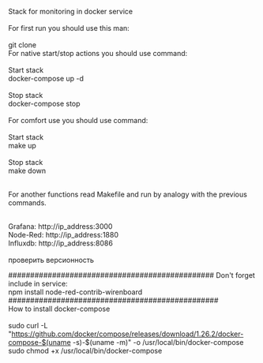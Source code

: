 Stack for monitoring in docker service <br>
<br>
For first run you should use this man: <br>
<br>
git clone <br>
For native start/stop actions you should use command: <br>
<br>
Start stack <br>
docker-compose up -d  <br><br>
Stop stack<br>
docker-compose stop <br>
<br>
For comfort use you should use command: <br> <br>
Start stack <br>
make up <br><br>
Stop stack <br>
make down <br><br>

For another functions read Makefile and run by analogy with the previous commands.<br><br>

Grafana: http://ip_address:3000<br>
Node-Red: http://ip_address:1880<br>
Influxdb: http://ip_address:8086<br>
<br>
проверить версионность

###############################################
Don't forget include in service: <br>
npm install node-red-contrib-wirenboard <br>
################################################
<br>
How to install docker-compose
<br><br>
sudo curl -L "https://github.com/docker/compose/releases/download/1.26.2/docker-compose-$(uname -s)-$(uname -m)" -o /usr/local/bin/docker-compose
<br>
sudo chmod +x /usr/local/bin/docker-compose
